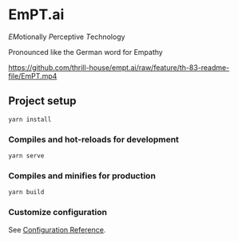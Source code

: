 # EmPT.ai

*EM*otionally
*P*erceptive
*T*echnology

Pronounced like the German word for Empathy

https://github.com/thrill-house/empt.ai/raw/feature/th-83-readme-file/EmPT.mp4

## Project setup

```
yarn install
```

### Compiles and hot-reloads for development

```
yarn serve
```

### Compiles and minifies for production

```
yarn build
```

### Customize configuration

See [Configuration Reference](https://cli.vuejs.org/config/).
